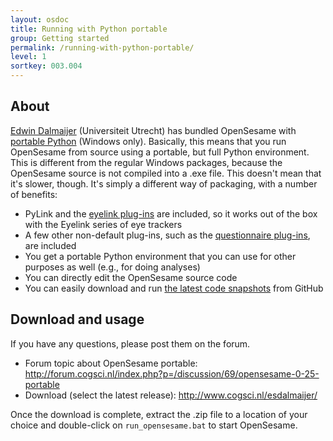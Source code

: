 ```yaml
---
layout: osdoc
title: Running with Python portable
group: Getting started
permalink: /running-with-python-portable/
level: 1
sortkey: 003.004
---
```


About
-----

[Edwin Dalmaijer][edwin] (Universiteit Utrecht) has bundled OpenSesame with [portable Python][portable-python] (Windows only). Basically, this means that you run OpenSesame from source using a portable, but full Python environment. This is different from the regular Windows packages, because the OpenSesame source is not compiled into a .exe file. This doesn't mean that it's slower, though. It's simply a different way of packaging, with a number of benefits:

- PyLink and the [eyelink plug-ins][eyelink] are included, so it works out of the box with the Eyelink series of eye trackers
- A few other non-default plug-ins, such as the [questionnaire plug-ins][questionnaire], are included
- You get a portable Python environment that you can use for other purposes as well (e.g., for doing analyses)
- You can directly edit the OpenSesame source code
- You can easily download and run [the latest code snapshots][latest-code] from GitHub

Download and usage
------------------

If you have any questions, please post them on the forum.

- Forum topic about OpenSesame portable: <http://forum.cogsci.nl/index.php?p=/discussion/69/opensesame-0-25-portable>
- Download (select the latest release): <http://www.cogsci.nl/esdalmaijer/>

Once the download is complete, extract the .zip file to a location of your choice and double-click on `run_opensesame.bat` to start OpenSesame.

[edwin]: http://staff.fss.uu.nl/esdalmaijer
[portable-python]: http://www.portablepython.com/
[eyelink]: /plug-ins/eyelink-plug-ins
[questionnaire]: /plug-ins/questionnaire-plug-ins
[latest-code]: /getting-started/getting-the-latest-development-snapshot